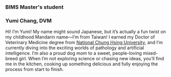 ### BIMS Master's student

### Yumi Chang, DVM

Hi! I’m Yumi! My name might sound Japanese, but it’s actually a fun twist on my childhood Mandarin name—I’m from Taiwan! I earned my Doctor of Veterinary Medicine degree from [National Chung Hsing University](https://www.nchu.edu.tw/en-index), and I’m currently diving into the exciting worlds of pathology and artificial intelligence. I’m also a proud dog mom to a sweet, people-loving mixed-breed girl. When I’m not exploring science or chasing new ideas, you’ll find me in the kitchen, cooking up something delicious and fully enjoying the process from start to finish.
